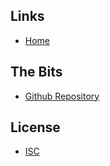 ## Links
- [Home]()

## The Bits
- [Github Repository](http://github.com/nwillc/jdk_contract_tests)

## License
- [ISC](#docs/LICENSE)